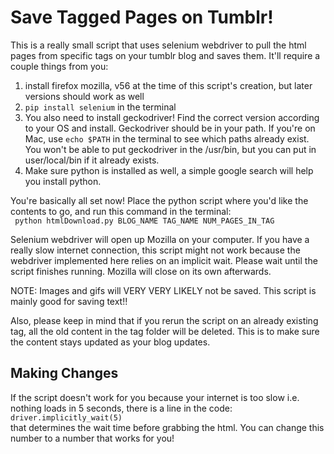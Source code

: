 # Save Tagged Pages on Tumblr!

This is a really small script that uses selenium webdriver to pull the html pages from specific tags on your tumblr blog and saves them. It'll require a couple things from you: 

1. install firefox mozilla, v56 at the time of this script's creation, but later versions should work as well 
2. <code>pip install selenium</code> in the terminal 
3. You also need to install geckodriver! Find the correct version according to your OS and install. Geckodriver should be in your path. If you're on Mac, use <code>echo $PATH</code> in the terminal to see which paths already exist. You won't be able to put geckodriver in the /usr/bin, but you can put in user/local/bin if it already exists. 
4. Make sure python is installed as well, a simple google search will help you install python.

You're basically all set now! Place the python script where you'd like the contents to go, and run this command in the terminal: <br>
<code> python htmlDownload.py BLOG_NAME TAG_NAME NUM_PAGES_IN_TAG </code> 

Selenium webdriver will open up Mozilla on your computer. If you have a really slow internet connection, this script might not work because the webdriver implemented here relies on an implicit wait. Please wait until the script finishes running. Mozilla will close on its own afterwards.

NOTE: Images and gifs will VERY VERY LIKELY not be saved. This script is mainly good for saving text!!

Also, please keep in mind that if you rerun the script on an already existing tag, all the old content in the tag folder will be deleted. This is to make sure the content stays updated as your blog updates.

<h2>Making Changes</h2>
If the script doesn't work for you because your internet is too slow i.e. nothing loads in 5 seconds, there is a line in the code: <br>
<code>driver.implicitly_wait(5)</code> <br>
that determines the wait time before grabbing the html. You can change this number to a number that works for you!
